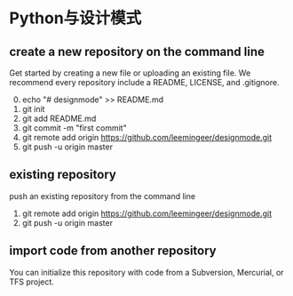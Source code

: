 # Python与设计模式

## create a new repository on the command line
Get started by creating a new file or uploading an existing file. We recommend every repository include a README, LICENSE, and .gitignore.


0. echo "# designmode" >> README.md
1. git init
2. git add README.md
3. git commit -m "first commit"
4. git remote add origin https://github.com/leemingeer/designmode.git
5. git push -u origin master

## existing repository
push an existing repository from the command line

1. git remote add origin https://github.com/leemingeer/designmode.git
2. git push -u origin master

## import code from another repository

You can initialize this repository with code from a Subversion, Mercurial, or TFS project.
